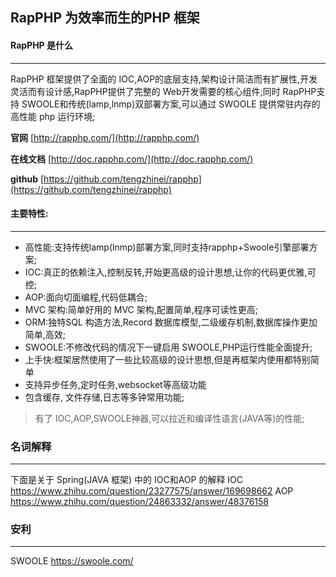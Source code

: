 ## RapPHP  为效率而生的PHP 框架


#### RapPHP 是什么

* * * * *


RapPHP 框架提供了全面的 IOC,AOP的底层支持,架构设计简洁而有扩展性,开发灵活而有设计感,RapPHP提供了完整的 Web开发需要的核心组件;同时 RapPHP支持 SWOOLE和传统(lamp,lnmp)双部署方案,可以通过 SWOOLE 提供常驻内存的高性能 php 运行环境;

**官网** [http://rapphp.com/](http://rapphp.com/)

**在线文档** [http://doc.rapphp.com/](http://doc.rapphp.com/)

**github** [https://github.com/tengzhinei/rapphp](https://github.com/tengzhinei/rapphp)


#### 主要特性:

* * * * *
* 高性能:支持传统lamp(lnmp)部署方案,同时支持rapphp+Swoole引擎部署方案;
* IOC:真正的依赖注入,控制反转,开始更高级的设计思想,让你的代码更优雅,可控;
* AOP:面向切面编程,代码低耦合;
* MVC 架构:简单好用的 MVC 架构,配置简单,程序可读性更高;
* ORM:独特SQL 构造方法,Record 数据库模型,二级缓存机制,数据库操作更加简单,高效;
* SWOOLE:不修改代码的情况下一键启用 SWOOLE,PHP运行性能全面提升;
* 上手快:框架居然使用了一些比较高级的设计思想,但是再框架内使用都特别简单
* 支持异步任务,定时任务,websocket等高级功能
* 包含缓存, 文件存储,日志等多钟常用功能;


> 有了 IOC,AOP,SWOOLE神器,可以拉近和编译性语言(JAVA等)的性能;

### 名词解释

* * * * *

下面是关于 Spring(JAVA 框架) 中的 IOC和AOP 的解释
IOC https://www.zhihu.com/question/23277575/answer/169698662
AOP https://www.zhihu.com/question/24863332/answer/48376158

### 安利
* * * * *
SWOOLE https://swoole.com/


